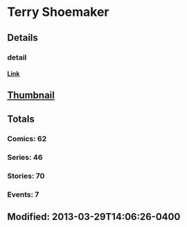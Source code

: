 # Terry  Shoemaker 
## Details
### detail
#### [Link](http://marvel.com/comics/creators/1300/terry_shoemaker?utm_campaign=apiRef&utm_source=225578a89fc76f3d20fbffda5d17a88d)
## [Thumbnail](http://i.annihil.us/u/prod/marvel/i/mg/f/00/4bc351cc9ea4d.jpg)
## Totals
### Comics: 62
### Series: 46
### Stories: 70
### Events: 7
## Modified: 2013-03-29T14:06:26-0400